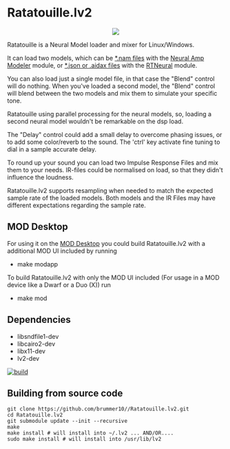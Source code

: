 # Ratatouille.lv2

<p align="center">
    <img src="https://github.com/brummer10/Ratatouille.lv2/blob/main/Ratatouille.png?raw=true" />
</p>

Ratatouille is a Neural Model loader and mixer for Linux/Windows.

It can load two models, which can be [*.nam files](https://tonehunt.org/all) with the
[Neural Amp Modeler](https://github.com/sdatkinson/NeuralAmpModelerCore) module, or 
[*.json or .aidax files](https://cloud.aida-x.cc/all) with the 
[RTNeural](https://github.com/jatinchowdhury18/RTNeural) module.

You can also load just a single model file, in that case the "Blend" control will do nothing.
When you've loaded a second model, the "Blend" control will blend between the two models and
mix them to simulate your specific tone.

Ratatouille using parallel processing for the neural models,
so, loading a second neural model wouldn't be remarkable on the dsp load.

The "Delay" control could add a small delay to overcome phasing issues,
or to add some color/reverb to the sound. 
The 'ctrl' key activate fine tuning to dial in a sample accurate delay.

To round up your sound you can load two Impulse Response Files and mix them to your needs.
IR-files could be normalised on load, so that they didn't influence the loudness. 

Ratatouille.lv2 supports resampling when needed to match the expected sample rate of the 
loaded models. Both models and the IR Files may have different expectations regarding the sample rate.

## MOD Desktop
For using it on the [MOD Desktop](https://github.com/moddevices/mod-desktop) you could build Ratatouille.lv2
with a additional MOD UI included by running

- make modapp

To build Ratatouille.lv2 with only the MOD UI included (For usage in a MOD device like a Dwarf or a Duo (X)) run

- make mod


## Dependencies

- libsndfile1-dev
- libcairo2-dev
- libx11-dev
- lv2-dev

[![build](https://github.com/brummer10/Ratatouille.lv2/actions/workflows/build.yml/badge.svg)](https://github.com/brummer10/Ratatouille.lv2/actions/workflows/build.yml)

## Building from source code

```shell
git clone https://github.com/brummer10//Ratatouille.lv2.git
cd Ratatouille.lv2
git submodule update --init --recursive
make
make install # will install into ~/.lv2 ... AND/OR....
sudo make install # will install into /usr/lib/lv2
```
